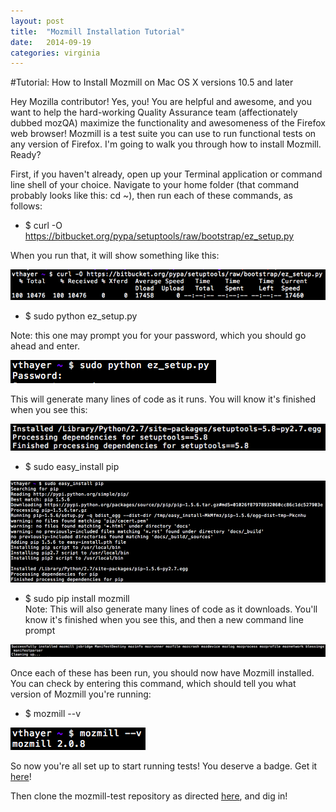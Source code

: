 ```yaml
---
layout: post
title:  "Mozmill Installation Tutorial"
date:   2014-09-19
categories: virginia
---
```


#Tutorial: How to Install Mozmill on Mac OS X versions 10.5 and later

Hey Mozilla contributor! Yes, you! You are helpful and awesome, and you want to help the hard-working Quality Assurance team (affectionately dubbed mozQA) maximize the functionality and awesomeness of the Firefox web browser! Mozmill is a test suite you can use to run functional tests on any version of Firefox. I'm going to walk you through how to install Mozmill. Ready?

First, if you haven't already, open up your Terminal application or command line shell of your choice. Navigate to your home folder (that command probably looks like this: cd ~), then run each of these commands, as follows:

* $ curl -O https://bitbucket.org/pypa/setuptools/raw/bootstrap/ez_setup.py

When you run that, it will show something like this:

![screenshot1](participants/portland/virginia/images/1curl.png) 

* $ sudo python ez_setup.py  

Note: this one may prompt you for your password, which you should go ahead and enter. 

![screenshot2](participants/portland/virginia/images/2sudo_python_ez.png)

This will generate many lines of code as it runs. You will know it's finished when you see this:

![screenshot3](participants/portland/virginia/images/3sudo_python_finished.png)

* $ sudo easy_install pip

![screenshot4](participants/portland/virginia/images/4sudo_easy_install.png)

* $ sudo pip install mozmill   
Note: This will also generate many lines of code as it downloads. You'll know it's finished when you see this, and then a new command line prompt

![screenshot5](participants/portland/virginia/images/5sudo_pip_install.png)

Once each of these has been run, you should now have Mozmill installed. You can check by entering this command, which should tell you what version of Mozmill you're running:

* $ mozmill --v

![screenshot6](participants/portland/virginia/images/6_mozmill__v.png) 

So now you're all set up to start running tests! You deserve a badge. Get it [here](https://badges.mozilla.org/en-US/badges/claim/eacw3f)!

Then clone the mozmill-test repository as directed [here](https://developer.mozilla.org/en-US/docs/Mozilla/QA/Mozmill_tests#The_Mozmill-Test_repository), and dig in! 

